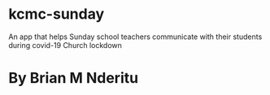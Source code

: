 # kcmc-sunday
An app that helps Sunday school teachers communicate with their students during covid-19 Church lockdown

# By Brian M Nderitu

## 
